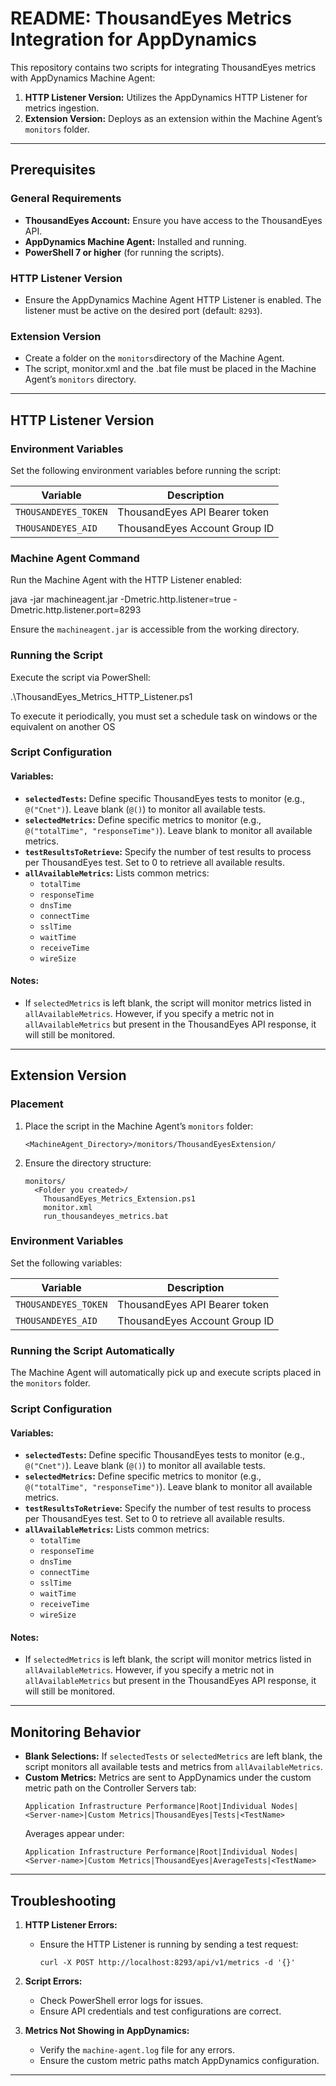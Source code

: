 # README: ThousandEyes Metrics Integration for AppDynamics

This repository contains two scripts for integrating ThousandEyes metrics with AppDynamics Machine Agent:
1. **HTTP Listener Version:** Utilizes the AppDynamics HTTP Listener for metrics ingestion.
2. **Extension Version:** Deploys as an extension within the Machine Agent’s `monitors` folder.

---

## Prerequisites
### General Requirements
- **ThousandEyes Account:** Ensure you have access to the ThousandEyes API.
- **AppDynamics Machine Agent:** Installed and running.
- **PowerShell 7 or higher** (for running the scripts).

### HTTP Listener Version
- Ensure the AppDynamics Machine Agent HTTP Listener is enabled. The listener must be active on the desired port (default: `8293`).

### Extension Version
- Create a folder on the `monitors`directory of the Machine Agent.
- The script, monitor.xml and the .bat file must be placed in the Machine Agent’s `monitors` directory.

---

## HTTP Listener Version

### Environment Variables
Set the following environment variables before running the script:

| Variable               | Description                                      |
|------------------------|--------------------------------------------------|
| `THOUSANDEYES_TOKEN`   | ThousandEyes API Bearer token                   |
| `THOUSANDEYES_AID`     | ThousandEyes Account Group ID                   |



### Machine Agent Command
Run the Machine Agent with the HTTP Listener enabled:

java -jar machineagent.jar -Dmetric.http.listener=true -Dmetric.http.listener.port=8293


Ensure the `machineagent.jar` is accessible from the working directory.

### Running the Script
Execute the script via PowerShell:

.\ThousandEyes_Metrics_HTTP_Listener.ps1

To execute it periodically, you must set a schedule task on windows or the equivalent on another OS

### Script Configuration
#### Variables:
- **`selectedTests`:** Define specific ThousandEyes tests to monitor (e.g., `@("Cnet")`). Leave blank (`@()`) to monitor all available tests.
- **`selectedMetrics`:** Define specific metrics to monitor (e.g., `@("totalTime", "responseTime")`). Leave blank to monitor all available metrics.
- **`testResultsToRetrieve`:** Specify the number of test results to process per ThousandEyes test. Set to 0 to retrieve all available results.
- **`allAvailableMetrics`:** Lists common metrics:
  - `totalTime`
  - `responseTime`
  - `dnsTime`
  - `connectTime`
  - `sslTime`
  - `waitTime`
  - `receiveTime`
  - `wireSize`

#### Notes:
- If `selectedMetrics` is left blank, the script will monitor metrics listed in `allAvailableMetrics`. However, if you specify a metric not in `allAvailableMetrics` but present in the ThousandEyes API response, it will still be monitored.

---

## Extension Version

### Placement
1. Place the script in the Machine Agent’s `monitors` folder:
   ```
   <MachineAgent_Directory>/monitors/ThousandEyesExtension/
   ```
2. Ensure the directory structure:
   ```
   monitors/
     <Folder you created>/
       ThousandEyes_Metrics_Extension.ps1
       monitor.xml
       run_thousandeyes_metrics.bat

   ```

### Environment Variables
Set the following variables:

| Variable               | Description                                      |
|------------------------|--------------------------------------------------|
| `THOUSANDEYES_TOKEN`   | ThousandEyes API Bearer token                   |
| `THOUSANDEYES_AID`     | ThousandEyes Account Group ID                   |




### Running the Script Automatically
The Machine Agent will automatically pick up and execute scripts placed in the `monitors` folder.

### Script Configuration
#### Variables:
- **`selectedTests`:** Define specific ThousandEyes tests to monitor (e.g., `@("Cnet")`). Leave blank (`@()`) to monitor all available tests.
- **`selectedMetrics`:** Define specific metrics to monitor (e.g., `@("totalTime", "responseTime")`). Leave blank to monitor all available metrics.
- **`testResultsToRetrieve`:** Specify the number of test results to process per ThousandEyes test. Set to 0 to retrieve all available results.
- **`allAvailableMetrics`:** Lists common metrics:
  - `totalTime`
  - `responseTime`
  - `dnsTime`
  - `connectTime`
  - `sslTime`
  - `waitTime`
  - `receiveTime`
  - `wireSize`

#### Notes:
- If `selectedMetrics` is left blank, the script will monitor metrics listed in `allAvailableMetrics`. However, if you specify a metric not in `allAvailableMetrics` but present in the ThousandEyes API response, it will still be monitored.

---

## Monitoring Behavior
- **Blank Selections:** If `selectedTests` or `selectedMetrics` are left blank, the script monitors all available tests and metrics from `allAvailableMetrics`.
- **Custom Metrics:** Metrics are sent to AppDynamics under the custom metric path on the Controller Servers tab:
  ```
  Application Infrastructure Performance|Root|Individual Nodes|<Server-name>|Custom Metrics|ThousandEyes|Tests|<TestName>
  ```
  Averages appear under:
  ```
  Application Infrastructure Performance|Root|Individual Nodes|<Server-name>|Custom Metrics|ThousandEyes|AverageTests|<TestName>
  ```

---

## Troubleshooting
1. **HTTP Listener Errors:**
   - Ensure the HTTP Listener is running by sending a test request:
     ```
     curl -X POST http://localhost:8293/api/v1/metrics -d '{}'
     ```

2. **Script Errors:**
   - Check PowerShell error logs for issues.
   - Ensure API credentials and test configurations are correct.

3. **Metrics Not Showing in AppDynamics:**
   - Verify the `machine-agent.log` file for any errors.
   - Ensure the custom metric paths match AppDynamics configuration.

---


